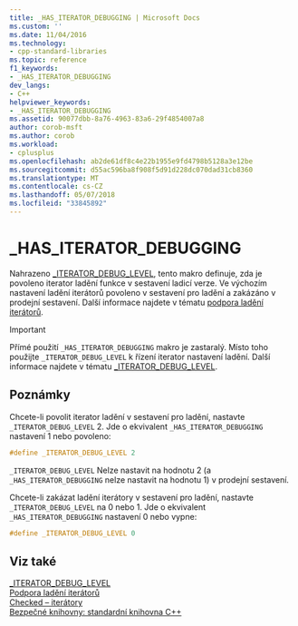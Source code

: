 ```yaml
---
title: _HAS_ITERATOR_DEBUGGING | Microsoft Docs
ms.custom: ''
ms.date: 11/04/2016
ms.technology:
- cpp-standard-libraries
ms.topic: reference
f1_keywords:
- _HAS_ITERATOR_DEBUGGING
dev_langs:
- C++
helpviewer_keywords:
- _HAS_ITERATOR_DEBUGGING
ms.assetid: 90077dbb-8a76-4963-83a6-29f4854007a8
author: corob-msft
ms.author: corob
ms.workload:
- cplusplus
ms.openlocfilehash: ab2de61df8c4e22b1955e9fd4798b5128a3e12be
ms.sourcegitcommit: d55ac596ba8f908f5d91d228dc070dad31cb8360
ms.translationtype: MT
ms.contentlocale: cs-CZ
ms.lasthandoff: 05/07/2018
ms.locfileid: "33845892"
---
```

# <a name="hasiteratordebugging"></a>_HAS_ITERATOR_DEBUGGING

Nahrazeno [_ITERATOR_DEBUG_LEVEL](../standard-library/iterator-debug-level.md), tento makro definuje, zda je povoleno iterator ladění funkce v sestavení ladicí verze. Ve výchozím nastavení ladění iterátorů povoleno v sestavení pro ladění a zakázáno v prodejní sestavení. Další informace najdete v tématu [podpora ladění iterátorů](../standard-library/debug-iterator-support.md).

> [!IMPORTANT]
> Přímé použití `_HAS_ITERATOR_DEBUGGING` makro je zastaralý. Místo toho použijte `_ITERATOR_DEBUG_LEVEL` k řízení iterator nastavení ladění. Další informace najdete v tématu [_ITERATOR_DEBUG_LEVEL](../standard-library/iterator-debug-level.md).

## <a name="remarks"></a>Poznámky

Chcete-li povolit iterator ladění v sestavení pro ladění, nastavte `_ITERATOR_DEBUG_LEVEL` 2. Jde o ekvivalent `_HAS_ITERATOR_DEBUGGING` nastavení 1 nebo povoleno:

```cpp
#define _ITERATOR_DEBUG_LEVEL 2
```

`_ITERATOR_DEBUG_LEVEL` Nelze nastavit na hodnotu 2 (a `_HAS_ITERATOR_DEBUGGING` nelze nastavit na hodnotu 1) v prodejní sestavení.

Chcete-li zakázat ladění iterátory v sestavení pro ladění, nastavte `_ITERATOR_DEBUG_LEVEL` na 0 nebo 1. Jde o ekvivalent `_HAS_ITERATOR_DEBUGGING` nastavení 0 nebo vypne:

```cpp
#define _ITERATOR_DEBUG_LEVEL 0
```

## <a name="see-also"></a>Viz také

[_ITERATOR_DEBUG_LEVEL](../standard-library/iterator-debug-level.md)<br/>
[Podpora ladění iterátorů](../standard-library/debug-iterator-support.md)<br/>
[Checked – iterátory](../standard-library/checked-iterators.md)<br/>
[Bezpečné knihovny: standardní knihovna C++](../standard-library/safe-libraries-cpp-standard-library.md)<br/>

